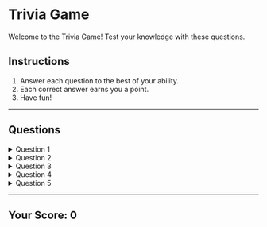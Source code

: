 # Trivia Game

Welcome to the Trivia Game! Test your knowledge with these questions.

## Instructions

1. Answer each question to the best of your ability.
2. Each correct answer earns you a point.
3. Have fun!

---

## Questions

<!-- Questions will be dynamically populated from the API -->

<!-- API Endpoint: https://opentdb.com/api.php?amount=10&category=22&difficulty=easy&type=multiple -->

<!-- Placeholder for questions -->
<!-- Question 1 -->
<details>
  <summary>Question 1</summary>
  <p id="question1"></p>
  <details>
    <summary>Options</summary>
    <ul id="options1"></ul>
  </details>
  <p id="answer1"></p>
</details>

<!-- Question 2 -->
<details>
  <summary>Question 2</summary>
  <p id="question2"></p>
  <details>
    <summary>Options</summary>
    <ul id="options2"></ul>
  </details>
  <p id="answer2"></p>
</details>

<!-- Question 3 -->
<details>
  <summary>Question 3</summary>
  <p id="question3"></p>
  <details>
    <summary>Options</summary>
    <ul id="options3"></ul>
  </details>
  <p id="answer3"></p>
</details>

<!-- Question 4 -->
<details>
  <summary>Question 4</summary>
  <p id="question4"></p>
  <details>
    <summary>Options</summary>
    <ul id="options4"></ul>
  </details>
  <p id="answer4"></p>
</details>

<!-- Question 5 -->
<details>
  <summary>Question 5</summary>
  <p id="question5"></p>
  <details>
    <summary>Options</summary>
    <ul id="options5"></ul>
  </details>
  <p id="answer5"></p>
</details>

---

## Your Score: 0

<!-- JavaScript code to fetch and populate questions from the API -->
<script>
  async function fetchTriviaQuestions() {
    const response = await fetch('https://opentdb.com/api.php?amount=10&category=22&difficulty=easy&type=multiple');
    const data = await response.json();

    const questions = data.results;
    for (let i = 0; i < questions.length; i++) {
      const questionElement = document.getElementById(`question${i + 1}`);
      const optionsElement = document.getElementById(`options${i + 1}`);
      const answerElement = document.getElementById(`answer${i + 1}`);

      questionElement.textContent = questions[i].question;
      
      // Randomly shuffle answer options
      const options = [...questions[i].incorrect_answers, questions[i].correct_answer];
      options.sort(() => Math.random() - 0.5);

      options.forEach((option, index) => {
        const li = document.createElement('li');
        li.textContent = option;
        li.addEventListener('click', () => checkAnswer(option, questions[i].correct_answer, answerElement));
        optionsElement.appendChild(li);
      });
    }
  }

  function checkAnswer(selectedAnswer, correctAnswer, answerElement) {
    if (selectedAnswer === correctAnswer) {
      answerElement.textContent = 'Correct! 🎉';
      updateScore(1);
    } else {
      answerElement.textContent = 'Incorrect. 😔';
    }
  }

  function updateScore(points) {
    const scoreElement = document.getElementById('score');
    const currentScore = parseInt(scoreElement.textContent);
    scoreElement.textContent = currentScore + points;
  }

  // Fetch questions when the page loads
  fetchTriviaQuestions();
</script>
